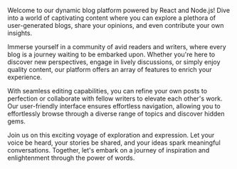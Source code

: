 Welcome to our dynamic blog platform powered by React and Node.js! Dive into a world of captivating content where you can explore a plethora of user-generated blogs, share your opinions, and even contribute your own insights.

Immerse yourself in a community of avid readers and writers, where every blog is a journey waiting to be embarked upon. Whether you're here to discover new perspectives, engage in lively discussions, or simply enjoy quality content, our platform offers an array of features to enrich your experience.

With seamless editing capabilities, you can refine your own posts to perfection or collaborate with fellow writers to elevate each other's work. Our user-friendly interface ensures effortless navigation, allowing you to effortlessly browse through a diverse range of topics and discover hidden gems.

Join us on this exciting voyage of exploration and expression. Let your voice be heard, your stories be shared, and your ideas spark meaningful conversations. Together, let's embark on a journey of inspiration and enlightenment through the power of words.
